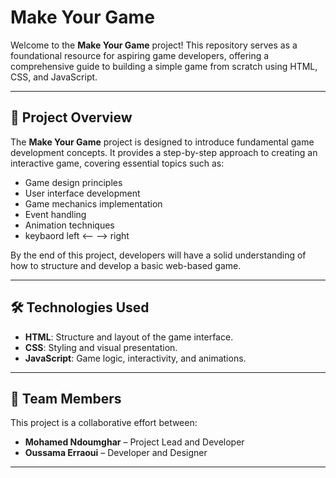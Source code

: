 # Make Your Game

Welcome to the **Make Your Game** project! This repository serves as a foundational resource for aspiring game developers, offering a comprehensive guide to building a simple game from scratch using HTML, CSS, and JavaScript.

---

## 🧠 Project Overview

The **Make Your Game** project is designed to introduce fundamental game development concepts. It provides a step-by-step approach to creating an interactive game, covering essential topics such as:

- Game design principles
- User interface development
- Game mechanics implementation
- Event handling
- Animation techniques
- keybaord  left <--  --> right

By the end of this project, developers will have a solid understanding of how to structure and develop a basic web-based game.

---

## 🛠️ Technologies Used

- **HTML**: Structure and layout of the game interface.
- **CSS**: Styling and visual presentation.
- **JavaScript**: Game logic, interactivity, and animations.

---



## 👥 Team Members

This project is a collaborative effort between:

- **Mohamed Ndoumghar** – Project Lead and Developer
- **Oussama Erraoui** – Developer and Designer

---




